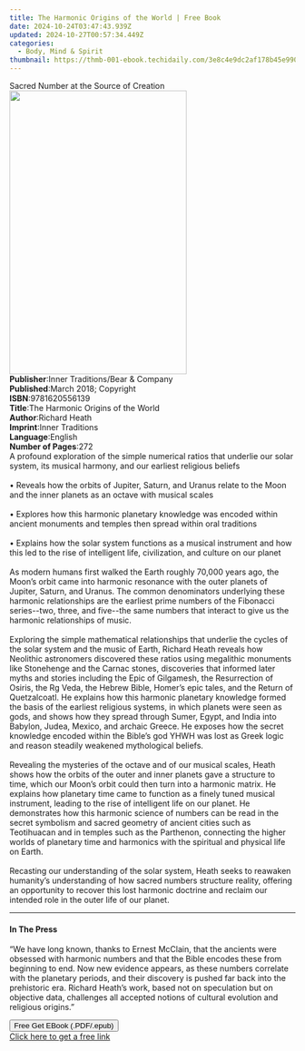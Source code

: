 ```yaml
---
title: The Harmonic Origins of the World | Free Book
date: 2024-10-24T03:47:43.939Z
updated: 2024-10-27T00:57:34.449Z
categories:
  - Body, Mind & Spirit
thumbnail: https://thmb-001-ebook.techidaily.com/3e8c4e9dc2af178b45e990d9999424be808357b4510942c781f50c75b914a1e5.jpg
---
```

<main id="book-container">
  <div class="flex flex-col">
    <div class="book-brief flex-1 py-6 px-4 sm:p-6 md:py-10 md:px-8">
      <!-- brief-->
      <div class="book-brief-main">Sacred Number at the Source of Creation</div>
    </div>
    <div
      class="book-meta-info flex-1 grid gap-4 col-start-1 col-end-3 row-start-1 sm:mb-6 sm:grid-cols-4 lg:gap-6 lg:col-start-2 lg:row-end-6 lg:row-span-6 lg:mb-0"
    >
      <div
        class="book-meta-info-left place-content-center mt-4 p-4 text-sm leading-6 col-start-2 col-span-2 dark:text-slate-400"
      >
        <img
          class="w-full h-500 object-cover rounded-lg sm:h-255 sm:col-span-2 lg:col-span-full"
          src="https://img-001-ebook.techidaily.com/4f0ab0276c0e81a2192839ac058e7d5a7bfe4761f50913b29c57b37f8690dc1c.jpg"
          alt=""
          width="312"
          height="500"
        />
      </div>
      <div
        class="book-meta-info-right mt-2 col-start-1 row-start-2 col-span-3 self-center"
      >
        <!-- meta data  -->
        <div class="flex flex-col px-4 md:px-8">
          <div class="flex-1">
            <strong>Publisher</strong>:<span class="px-2"
              >Inner Traditions/Bear &amp; Company</span
            >
          </div>
          <div class="flex-1">
            <strong>Published</strong>:<span class="px-2"
              >March 2018; Copyright</span
            >
          </div>
          <div class="flex-1">
            <strong>ISBN</strong>:<span class="px-2">9781620556139</span>
          </div>
          <div class="flex-1">
            <strong>Title</strong>:<span class="px-2"
              >The Harmonic Origins of the World</span
            >
          </div>
          <div class="flex-1">
            <strong>Author</strong>:<span class="px-2">Richard Heath</span>
          </div>
          <div class="flex-1">
            <strong>Imprint</strong>:<span class="px-2">Inner Traditions</span>
          </div>
          <div class="flex-1">
            <strong>Language</strong>:<span class="px-2">English</span>
          </div>
          <div class="flex-1">
            <strong>Number of Pages</strong>:<span class="px-2">272</span>
          </div>
        </div>
      </div>
    </div>
    <div class="book-description flex-1 py-6 px-4 sm:p-6 md:py-10 md:px-8">
      <div class="book-description-main">
        <div accordion-content="" id="description">
          A profound exploration of the simple numerical ratios that underlie
          our solar system, its musical harmony, and our earliest religious
          beliefs <br /><br />• Reveals how the orbits of Jupiter, Saturn, and
          Uranus relate to the Moon and the inner planets as an octave with
          musical scales <br /><br />• Explores how this harmonic planetary
          knowledge was encoded within ancient monuments and temples then spread
          within oral traditions <br /><br />• Explains how the solar system
          functions as a musical instrument and how this led to the rise of
          intelligent life, civilization, and culture on our planet
          <br /><br />As modern humans first walked the Earth roughly 70,000
          years ago, the Moon’s orbit came into harmonic resonance with the
          outer planets of Jupiter, Saturn, and Uranus. The common denominators
          underlying these harmonic relationships are the earliest prime numbers
          of the Fibonacci series--two, three, and five--the same numbers that
          interact to give us the harmonic relationships of music.
          <br /><br />Exploring the simple mathematical relationships that
          underlie the cycles of the solar system and the music of Earth,
          Richard Heath reveals how Neolithic astronomers discovered these
          ratios using megalithic monuments like Stonehenge and the Carnac
          stones, discoveries that informed later myths and stories including
          the Epic of Gilgamesh, the Resurrection of Osiris, the Rg Veda, the
          Hebrew Bible, Homer’s epic tales, and the Return of Quetzalcoatl. He
          explains how this harmonic planetary knowledge formed the basis of the
          earliest religious systems, in which planets were seen as gods, and
          shows how they spread through Sumer, Egypt, and India into Babylon,
          Judea, Mexico, and archaic Greece. He exposes how the secret knowledge
          encoded within the Bible’s god YHWH was lost as Greek logic and reason
          steadily weakened mythological beliefs. <br /><br />Revealing the
          mysteries of the octave and of our musical scales, Heath shows how the
          orbits of the outer and inner planets gave a structure to time, which
          our Moon’s orbit could then turn into a harmonic matrix. He explains
          how planetary time came to function as a finely tuned musical
          instrument, leading to the rise of intelligent life on our planet. He
          demonstrates how this harmonic science of numbers can be read in the
          secret symbolism and sacred geometry of ancient cities such as
          Teotihuacan and in temples such as the Parthenon, connecting the
          higher worlds of planetary time and harmonics with the spiritual and
          physical life on Earth. <br /><br />Recasting our understanding of the
          solar system, Heath seeks to reawaken humanity’s understanding of how
          sacred numbers structure reality, offering an opportunity to recover
          this lost harmonic doctrine and reclaim our intended role in the outer
          life of our planet.
        </div>
        <div class="accordion-fader"></div>
      </div>
    </div>
    <div class="book-excerpts flex-1 py-6 px-4 sm:p-6 md:py-10 md:px-8">
      <!-- excerpts-->
      <div class="book-excerpts-main">
        <hr />
        <h4 class="placeholder placeholder-heading">
          <span>In The Press</span>
        </h4>
        <p>
          “We have long known, thanks to Ernest McClain, that the ancients were
          obsessed with harmonic numbers and that the Bible encodes these from
          beginning to end. Now new evidence appears, as these numbers correlate
          with the planetary periods, and their discovery is pushed far back
          into the prehistoric era. Richard Heath’s work, based not on
          speculation but on objective data, challenges all accepted notions of
          cultural evolution and religious origins.”
        </p>
      </div>
    </div>
    <div
      class="book-about-author flex-1 py-6 px-4 sm:p-6 md:py-10 md:px-8"
    ></div>
    <div class="book-free-get flex-1 py-6 px-4 sm:p-6 md:py-10 md:px-8">
      <button
        id="btn-free-get"
        class="bg-blue-500 hover:bg-blue-700 text-white font-bold py-2 px-4 rounded"
      >
        Free Get EBook (.PDF/.epub)
      </button>
      <div id="countdown-display" class="px-2 text-lg mt-2"></div>
      <a
        id="free-link"
        class="hidden bg-blue-500 hover:bg-blue-700 text-white font-bold py-2 px-4 rounded"
        href="https://www.ebooks.com/en-us/book/95856040/the-harmonic-origins-of-the-world/richard-heath/"
        target="_blank"
        >Click here to get a free link</a
      >
    </div>
    <script>
      let countdownTime = 0;
      let countdownInterval = null;
      document
        .getElementById('btn-free-get')
        .addEventListener('click', startCountdown);
      function startCountdown() {
        countdownTime = new Date().getTime() + 60000 * 3;
        countdownInterval = setInterval(updateCountdown, 1000);
        document.getElementById('btn-free-get').disabled = true;
        document
          .getElementById('btn-free-get')
          .classList.add('bg-gray-500', 'cursor-not-allowed');
      }
      function updateCountdown() {
        let currentTime = new Date().getTime();
        let timeLeft = countdownTime - currentTime;
        let secondsLeft = Math.floor(timeLeft / 1000);
        document.getElementById('countdown-display').innerHTML =
          `Remaining time: ${secondsLeft} seconds.`;
        if (secondsLeft <= 0) {
          clearInterval(countdownInterval);
          document.getElementById('btn-free-get').classList.add('hidden');
          document.getElementById('free-link').classList.remove('hidden');
          document.getElementById('countdown-display').innerHTML = '';
        }
      }
    </script>
  </div>
</main>

<ins class="adsbygoogle"
      style="display:block"
      data-ad-client="ca-pub-7571918770474297"
      data-ad-slot="8358498916"
      data-ad-format="auto"
      data-full-width-responsive="true"></ins>
    